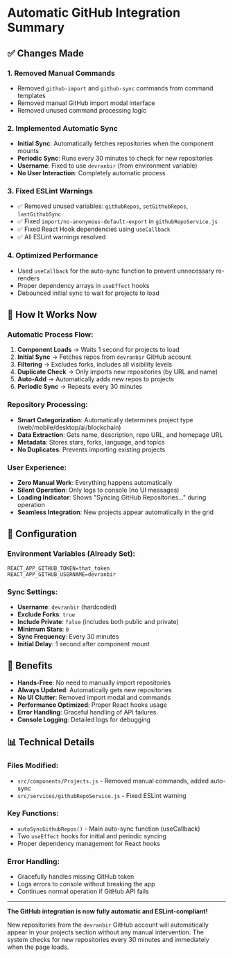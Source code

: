 # Automatic GitHub Integration Summary

## ✅ Changes Made

### 1. **Removed Manual Commands**
- Removed `github-import` and `github-sync` commands from command templates
- Removed manual GitHub import modal interface
- Removed unused command processing logic

### 2. **Implemented Automatic Sync**
- **Initial Sync**: Automatically fetches repositories when the component mounts
- **Periodic Sync**: Runs every 30 minutes to check for new repositories
- **Username**: Fixed to use `devranbir` (from environment variable)
- **No User Interaction**: Completely automatic process

### 3. **Fixed ESLint Warnings**
- ✅ Removed unused variables: `githubRepos`, `setGithubRepos`, `lastGithubSync`
- ✅ Fixed `import/no-anonymous-default-export` in `githubRepoService.js`
- ✅ Fixed React Hook dependencies using `useCallback`
- ✅ All ESLint warnings resolved

### 4. **Optimized Performance**
- Used `useCallback` for the auto-sync function to prevent unnecessary re-renders
- Proper dependency arrays in `useEffect` hooks
- Debounced initial sync to wait for projects to load

## 🚀 How It Works Now

### **Automatic Process Flow:**
1. **Component Loads** → Waits 1 second for projects to load
2. **Initial Sync** → Fetches repos from `devranbir` GitHub account
3. **Filtering** → Excludes forks, includes all visibility levels
4. **Duplicate Check** → Only imports new repositories (by URL and name)
5. **Auto-Add** → Automatically adds new repos to projects
6. **Periodic Sync** → Repeats every 30 minutes

### **Repository Processing:**
- **Smart Categorization**: Automatically determines project type (web/mobile/desktop/ai/blockchain)
- **Data Extraction**: Gets name, description, repo URL, and homepage URL
- **Metadata**: Stores stars, forks, language, and topics
- **No Duplicates**: Prevents importing existing projects

### **User Experience:**
- **Zero Manual Work**: Everything happens automatically
- **Silent Operation**: Only logs to console (no UI messages)
- **Loading Indicator**: Shows "Syncing GitHub Repositories..." during operation
- **Seamless Integration**: New projects appear automatically in the grid

## 🔧 Configuration

### **Environment Variables (Already Set):**
```env
REACT_APP_GITHUB_TOKEN=that_token
REACT_APP_GITHUB_USERNAME=devranbir
```

### **Sync Settings:**
- **Username**: `devranbir` (hardcoded)
- **Exclude Forks**: `true`
- **Include Private**: `false` (includes both public and private)
- **Minimum Stars**: `0`
- **Sync Frequency**: Every 30 minutes
- **Initial Delay**: 1 second after component mount

## 🎯 Benefits

- **Hands-Free**: No need to manually import repositories
- **Always Updated**: Automatically gets new repositories
- **No UI Clutter**: Removed import modal and commands
- **Performance Optimized**: Proper React hooks usage
- **Error Handling**: Graceful handling of API failures
- **Console Logging**: Detailed logs for debugging

## 📊 Technical Details

### **Files Modified:**
- `src/components/Projects.js` - Removed manual commands, added auto-sync
- `src/services/githubRepoService.js` - Fixed ESLint warning

### **Key Functions:**
- `autoSyncGithubRepos()` - Main auto-sync function (useCallback)
- Two `useEffect` hooks for initial and periodic syncing
- Proper dependency management for React hooks

### **Error Handling:**
- Gracefully handles missing GitHub token
- Logs errors to console without breaking the app
- Continues normal operation if GitHub API fails

---

**The GitHub integration is now fully automatic and ESLint-compliant!** 

New repositories from the `devranbir` GitHub account will automatically appear in your projects section without any manual intervention. The system checks for new repositories every 30 minutes and immediately when the page loads.
